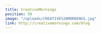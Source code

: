 ```yaml
---
title: CreativeMornings
position: 59
image: "/uploads/CREATIVE%20MORNINGS.jpg"
link: http://creativemornings.com/blog
---
```



